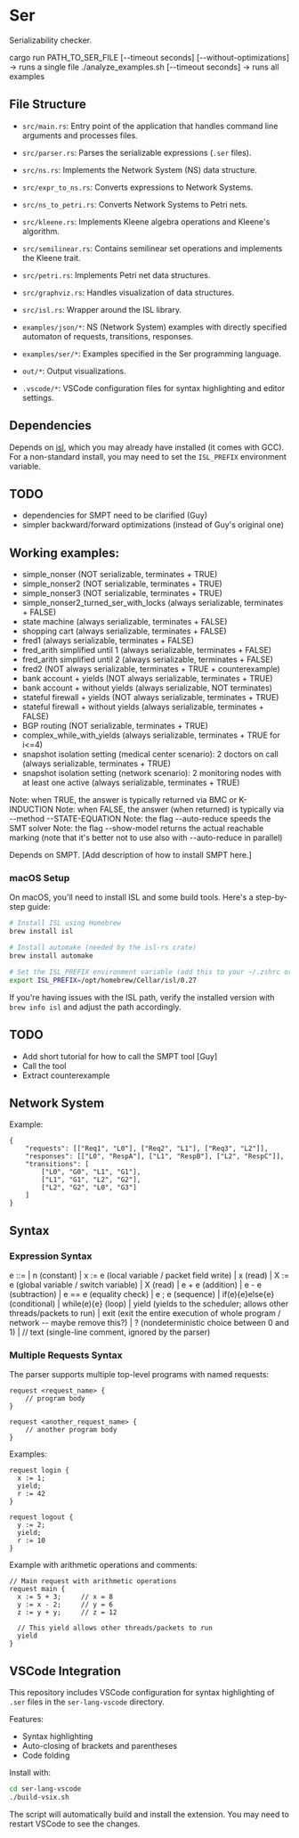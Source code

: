 # Ser

Serializability checker.

cargo run PATH_TO_SER_FILE  [--timeout seconds] [--without-optimizations] -> runs a single file
./analyze_examples.sh [--timeout seconds] -> runs all examples



## File Structure

- `src/main.rs`: Entry point of the application that handles command line arguments and processes files.
- `src/parser.rs`: Parses the serializable expressions (`.ser` files).
- `src/ns.rs`: Implements the Network System (NS) data structure.
- `src/expr_to_ns.rs`: Converts expressions to Network Systems.
- `src/ns_to_petri.rs`: Converts Network Systems to Petri nets.
- `src/kleene.rs`: Implements Kleene algebra operations and Kleene's algorithm.
- `src/semilinear.rs`: Contains semilinear set operations and implements the Kleene trait.
- `src/petri.rs`: Implements Petri net data structures.
- `src/graphviz.rs`: Handles visualization of data structures.
- `src/isl.rs`: Wrapper around the ISL library.

- `examples/json/*`: NS (Network System) examples with directly specified automaton of requests, transitions, responses.
- `examples/ser/*`: Examples specified in the Ser programming language.

- `out/*`: Output visualizations.

- `.vscode/*`: VSCode configuration files for syntax highlighting and editor settings.

## Dependencies

Depends on [isl](https://libisl.sourceforge.io/), which you may already have
installed (it comes with GCC).  For a non-standard install, you may need to set
the `ISL_PREFIX` environment variable.

## TODO
- dependencies for SMPT need to be clarified (Guy)
- simpler backward/forward optimizations (instead of Guy's original one)

## Working examples:
- simple_nonser (NOT serializable, terminates + TRUE)
- simple_nonser2 (NOT serializable, terminates + TRUE)
- simple_nonser3 (NOT serializable, terminates + TRUE)
- simple_nonser2_turned_ser_with_locks (always serializable, terminates + FALSE)
- state machine (always serializable, terminates + FALSE) 
- shopping cart (always serializable, terminates + FALSE)
- fred1 (always serializable, terminates + FALSE)
- fred_arith simplified until 1 (always serializable, terminates + FALSE)
- fred_arith simplified until 2 (always serializable, terminates + FALSE)
- fred2 (NOT always serializable, terminates + TRUE + counterexample)
- bank account + yields (NOT always serializable, terminates + TRUE)
- bank account + without yields (always serializable, NOT terminates)
- stateful firewall + yields (NOT always serializable, terminates + TRUE)
- stateful firewall + without yields (always serializable, terminates + FALSE)
- BGP routing (NOT serializable, terminates + TRUE)
- complex_while_with_yields (always serializable, terminates + TRUE for i<=4)
- snapshot isolation setting (medical center scenario): 2 doctors on call (always serializable, terminates + TRUE)
- snapshot isolation setting (network scenario): 2 monitoring nodes with at least one active (always serializable, terminates + TRUE)

Note: when TRUE, the answer is typically returned via BMC or K-INDUCTION
Note: when FALSE, the answer (when returned) is typically via --method --STATE-EQUATION
Note: the flag --auto-reduce speeds the SMT solver
Note: the flag --show-model returns the actual reachable marking (note that it's 
better not to use also with --auto-reduce in parallel)

Depends on SMPT.
[Add description of how to install SMPT here.]

### macOS Setup

On macOS, you'll need to install ISL and some build tools. Here's a step-by-step guide:

```bash
# Install ISL using Homebrew
brew install isl

# Install automake (needed by the isl-rs crate)
brew install automake

# Set the ISL_PREFIX environment variable (add this to your ~/.zshrc or ~/.bashrc)
export ISL_PREFIX=/opt/homebrew/Cellar/isl/0.27
```

If you're having issues with the ISL path, verify the installed version with `brew info isl` and adjust the path accordingly.

## TODO

- Add short tutorial for how to call the SMPT tool [Guy]
- Call the tool
- Extract counterexample

## Network System

Example:

    {
        "requests": [["Req1", "L0"], ["Req2", "L1"], ["Req3", "L2"]],
        "responses": [["L0", "RespA"], ["L1", "RespB"], ["L2", "RespC"]],
        "transitions": [
            ["L0", "G0", "L1", "G1"],
            ["L1", "G1", "L2", "G2"],
            ["L2", "G2", "L0", "G3"]
        ]
    }

## Syntax

### Expression Syntax

e ::=
  | n                     (constant) 
  | x := e                (local variable / packet field write)
  | x                     (read)
  | X := e                (global variable / switch variable)
  | X                     (read)
  | e + e                 (addition)
  | e - e                 (subtraction)
  | e == e                (equality check)
  | e ; e                 (sequence)
  | if(e){e}else{e}       (conditional)
  | while(e){e}           (loop)
  | yield                 (yields to the scheduler; allows other threads/packets to run)
  | exit                  (exit the entire execution of whole program / network -- maybe remove this?)
  | ?                     (nondeterministic choice between 0 and 1)
  | // text                (single-line comment, ignored by the parser)

### Multiple Requests Syntax

The parser supports multiple top-level programs with named requests:

```
request <request_name> {
    // program body
}

request <another_request_name> {
    // another program body
}
```

Examples:

```
request login {
  x := 1;
  yield;
  r := 42
}

request logout {
  y := 2;
  yield;
  r := 10
}
```

Example with arithmetic operations and comments:

```
// Main request with arithmetic operations
request main {
  x := 5 + 3;     // x = 8
  y := x - 2;     // y = 6
  z := y + y;     // z = 12
  
  // This yield allows other threads/packets to run
  yield
}
```

## VSCode Integration

This repository includes VSCode configuration for syntax highlighting of `.ser` files in the `ser-lang-vscode` directory. 

Features:
- Syntax highlighting
- Auto-closing of brackets and parentheses
- Code folding

Install with:

```bash
cd ser-lang-vscode
./build-vsix.sh
```

The script will automatically build and install the extension. You may need to restart VSCode to see the changes.

